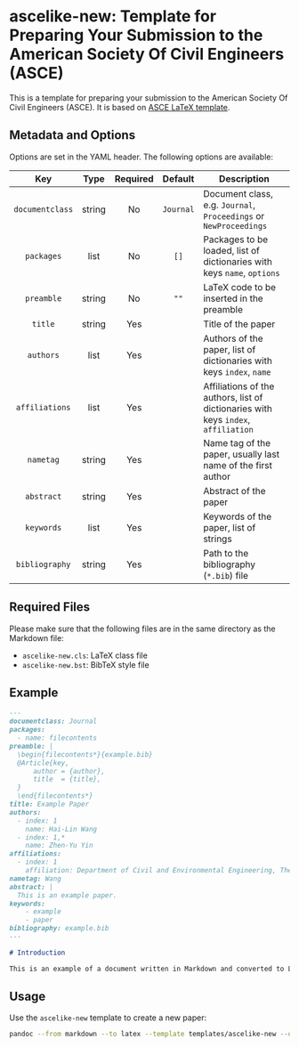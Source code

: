 # ascelike-new: Template for Preparing Your Submission to the American Society Of Civil Engineers (ASCE)

This is a template for preparing your submission to the American Society Of Civil Engineers (ASCE). It is based on 
[ASCE LaTeX template](https://www.overleaf.com/latex/templates/template-for-preparing-your-submission-to-the-american-society-of-civil-engineers-asce/pbwcqsvndpty/).

## Metadata and Options

Options are set in the YAML header. The following options are available:

|       Key       |  Type  | Required |   Default    | Description                                                                        |
|:---------------:|:------:|:--------:|:------------:|------------------------------------------------------------------------------------|
| `documentclass` | string |    No    |  `Journal`   | Document class, e.g. `Journal`, `Proceedings` or `NewProceedings`                  |
|   `packages`    |  list  |    No    |     `[]`     | Packages to be loaded, list of dictionaries with keys `name`, `options`            |
|   `preamble`    | string |    No    |     `""`     | LaTeX code to be inserted in the preamble                                          |
|     `title`     | string |   Yes    |              | Title of the paper                                                                 |
|    `authors`    |  list  |   Yes    |              | Authors of the paper, list of dictionaries with keys `index`, `name`               |
| `affiliations`  |  list  |   Yes    |              | Affiliations of the authors, list of dictionaries with keys `index`, `affiliation` |
|    `nametag`    | string |   Yes    |              | Name tag of the paper, usually last name of the first author                       |
|   `abstract`    | string |   Yes    |              | Abstract of the paper                                                              |
|   `keywords`    |  list  |   Yes    |              | Keywords of the paper, list of strings                                             |
| `bibliography`  | string |   Yes    |              | Path to the bibliography (`*.bib`) file                                            |

## Required Files

Please make sure that the following files are in the same directory as the Markdown file:

- `ascelike-new.cls`: LaTeX class file
- `ascelike-new.bst`: BibTeX style file

## Example

```markdown
---
documentclass: Journal
packages:
  - name: filecontents
preamble: |
  \begin{filecontents*}{example.bib}
  @Article{key,
      author = {author},
      title  = {title},
  }
  \end{filecontents*}
title: Example Paper
authors:
  - index: 1
    name: Hai-Lin Wang
  - index: 1,*
    name: Zhen-Yu Yin
affiliations:
  - index: 1
    affiliation: Department of Civil and Environmental Engineering, The Hong Kong Polytechnic University, Hong Kong, China
nametag: Wang
abstract: |
  This is an example paper.
keywords:
    - example
    - paper
bibliography: example.bib
---

# Introduction

This is an example of a document written in Markdown and converted to LaTeX using Pandoc.
```

## Usage

Use the `ascelike-new` template to create a new paper:

```bash
pandoc --from markdown --to latex --template templates/ascelike-new --output ascelike-new.tex ascelike-new.md
```
